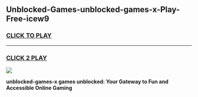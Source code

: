 
## Unblocked-Games-unblocked-games-x-Play-Free-icew9
<h3>
<a href="https://premium76.site?title=unblocked-games-x&ref=15A">CLICK TO PLAY</a></h3>
<hr>

<h3>
<a href="https://premium76.site?title=unblocked-games-x&ref=15A">CLICK 2 PLAY</a>
  
</h3>

<a href="https://premium76.site?title=unblocked-games-x&ref=15A"><img src="https://clearcache.store/games.png"></a>


**unblocked-games-x games unblocked: Your Gateway to Fun and Accessible Online Gaming**
